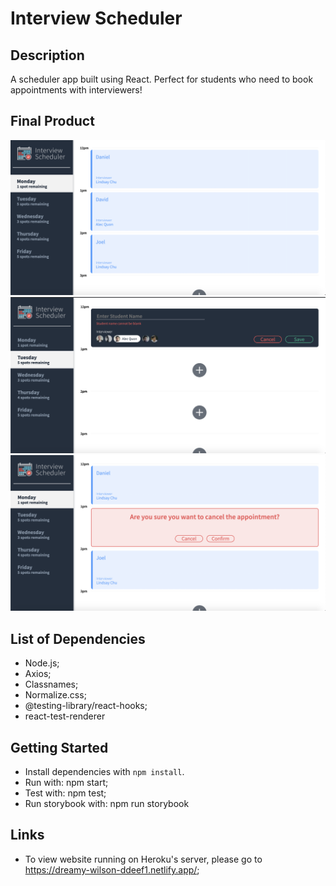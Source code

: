 # Interview Scheduler

## Description
A scheduler app built using React. Perfect for students who need to book appointments with interviewers!

## Final Product

!["Homepage"](https://github.com/danschae/Scheduler/blob/master/docs/homepage.png)
!["Fill in form"](https://github.com/danschae/Scheduler/blob/master/docs/Fill_Form_page.png)
!["Confirmation Page"](https://github.com/danschae/Scheduler/blob/master/docs/Deletion_Confirmation_page.png)

## List of Dependencies
- Node.js;
- Axios;
- Classnames;
- Normalize.css;
- @testing-library/react-hooks;
- react-test-renderer

## Getting Started

- Install dependencies with `npm install`.
- Run with: npm start;
- Test with: npm test;
- Run storybook with: npm run storybook

## Links
- To view website running on Heroku's server, please go to https://dreamy-wilson-ddeef1.netlify.app/;

